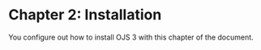 # Chapter 2: Installation

You configure out how to install OJS 3 with this chapter of the document. 